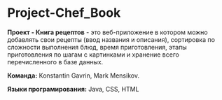 # Project-Chef_Book

**Проект - Книга рецептов** - это веб-приложение в котором можно добавлять свои рецепты (ввод названия и описания), сортировка по сложности выполнения блюд, время приготовления, этапы приготовления по шагам с картинками и хранение всего перечисленного в базе данных.

**Команда:** Konstantin Gavrin, Mark Mensikov.

**Языки програмирования:** Java, CSS, HTML
